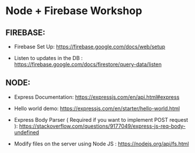 # Node + Firebase Workshop

## FIREBASE:  

- Firebase Set Up: https://firebase.google.com/docs/web/setup 

- Listen to updates in the DB : https://firebase.google.com/docs/firestore/query-data/listen 
 
 
 
## NODE: 
 
- Express Documentation: https://expressjs.com/en/api.html#express 
 
- Hello world demo: https://expressjs.com/en/starter/hello-world.html 
 
- Express Body Parser ( Required if you want to implement POST request ): https://stackoverflow.com/questions/9177049/express-js-req-body-undefined 
 
- Modify files on the server using Node JS : https://nodejs.org/api/fs.html 